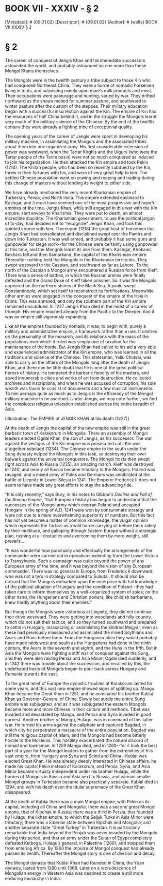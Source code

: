 # BOOK VII - XXXIV - § 2
[Metadata]: # {09.01.02}
[Descriptor]: # {09.01.02}
[Author]: # {wells}
BOOK VII
XXXIV
§ 2
# § 2
The career of conquest of Jengis Khan and his immediate successors astounded
the world, and probably astounded no one more than these Mongol Khans
themselves.

The Mongols were in the twelfth century a tribe subject to those Kin who had
conquered Northeast China. They were a horde of nomadic horsemen living in
tents, and subsisting mainly upon mare’s milk products and meat. Their
occupations were pasturage and hunting, varied by war. They drifted northward
as the snows melted for summer pasture, and southward to winter pasture after
the custom of the steppes. Their military education began with a successful
insurrection against the Kin. The empire of Kin had the resources of half China
behind it, and in the struggle the Mongols learnt very much of the military
science of the Chinese. By the end of the twelfth century they were already a
fighting tribe of exceptional quality.

The opening years of the career of Jengis were spent in developing his military
machine, in assimilating the Mongols and the associated tribes about them into
one organized army. His first considerable extension of power was westward,
when the Tartar Kirghis and the Uigurs (who were the Tartar people of the Tarim
basin) were not so much conquered as induced to join his organization. He then
attacked the Kin empire and took Pekin (1214). The Khitan people, who had been
so recently subdued by the Kin, threw in their fortunes with his, and were of
very great help to him. The settled Chinese population went on sowing and
reaping and trading during this change of masters without lending its weight to
either side.

We have already mentioned the very recent Kharismian empire of Turkestan,
Persia, and North India. This empire extended eastward to Kashgar, and it must
have seemed one of the most progressive and hopeful empires of the time. Jengis
Khan, while still engaged in this war with the Kin empire, sent envoys to
Kharismia. They were put to death, an almost incredible stupidity. The
Kharismian government, to use the political jargon of to-day, had decided not
to “recognize” Jengis Khan, and took this spirited course with him. Thereupon
(1218) the great host of horsemen that Jengis Khan had consolidated and
disciplined swept over the Pamirs and down into Turkestan. It was well armed,
and probably it had some guns and gunpowder for siege work--for the Chinese
were certainly using gunpowder at this time, and the Mongols learnt its use
from them. Kashgar, Khokand, Bokhara fell and then Samarkand, the capital of
the Kharismian empire. Thereafter nothing held the Mongols in the Kharismian
territories. They swept westward to the Caspian, and southward as far as
Lahore. To the north of the Caspian a Mongol army encountered a Russian force
from Kieff. There was a series of battles, in which the Russian armies were
finally defeated and the Grand Duke of Kieff taken prisoner. So it was the
Mongols appeared on the northern shores of the Black Sea. A panic swept
Constantinople, which set itself to reconstruct its fortifications. Meanwhile
other armies were engaged in the conquest of the empire of the Hsia in China.
This was annexed, and only the southern part of the Kin empire remained
unsubdued. In 1227 Jengis Khan died in the midst of a career of triumph. His
empire reached already from the Pacific to the Dnieper. And it was an empire
still vigorously expanding.

Like all the empires founded by nomads, it was, to begin with, purely a
military and administrative empire, a framework rather than a rule. It centred
on the personality of the monarch, and its relations with the mass of the
populations over which it ruled was simply one of taxation for the maintenance
of the horde. But Jengis Khan had called to his aid a very able and experienced
administrator of the Kin empire, who was learned in all the traditions and
science of the Chinese. This statesman, Yeliu Chutsai, was able to carry on the
affairs of the Mongols long after the death of Jengis Khan, and there can be
little doubt that he is one of the great political heroes of history. He
tempered the barbaric ferocity of his masters, and saved innumerable cities and
works of art from destruction. He collected archives and inscriptions, and when
he was accused of corruption, his sole wealth was found to consist of documents
and a few musical instruments. To him perhaps quite as much as to Jengis is the
efficiency of the Mongol military machine to be ascribed. Under Jengis, we may
note further, we find the completest religious toleration established across
the entire breadth of Asia.

[Illustration: The EMPIRE of JENGIS KHAN at his death (1227)]

At the death of Jengis the capital of the new empire was still in the great
barbaric town of Karakorum in Mongolia. There an assembly of Mongol leaders
elected Ogdai Khan, the son of Jengis, as his successor. The war against the
vestiges of the Kin empire was prosecuted until Kin was altogether subdued
(1234). The Chinese empire to the south under the Sung dynasty helped the
Mongols in this task, so destroying their own bulwark against the universal
conquerors. The Mongol hosts then swept right across Asia to Russia (1235), an
amazing march. Kieff was destroyed in 1240, and nearly all Russia became
tributary to the Mongols. Poland was ravaged, and a mixed army of Poles and
Germans was annihilated at the battle of Liegnitz in Lower Silesia in 1241. The
Emperor Frederick II does not seem to have made any great efforts to stay the
advancing tide.

“It is only recently,” says Bury, in his notes to Gibbon’s _Decline and Fall of
the Roman Empire_, “that European history has begun to understand that the
successes of the Mongol army which overran Poland and occupied Hungary in the
spring of A.D. 1241 were won by consummate strategy and were not due to a mere
overwhelming superiority of numbers. But this fact has not yet become a matter
of common knowledge; the vulgar opinion which represents the Tartars as a wild
horde carrying all before them solely by their multitude, and galloping through
Eastern Europe without a strategic plan, rushing at all obstacles and
overcoming them by mere weight, still prevails....

“It was wonderful how punctually and effectually the arrangements of the
commander were carried out in operations extending from the Lower Vistula to
Transylvania. Such a campaign was quite beyond the power of any European army
of the time, and it was beyond the vision of any European commander. There was
no general in Europe, from Frederick II downward, who was not a tyro in
strategy compared to Subutai. It should also be noticed that the Mongols
embarked upon the enterprise with full knowledge of the political situation of
Hungary and the condition of Poland--they had taken care to inform themselves
by a well-organized system of spies; on the other hand, the Hungarians and
Christian powers, like childish barbarians, knew hardly anything about their
enemies.”

But though the Mongols were victorious at Liegnitz, they did not continue their
drive westward. They were getting into woodlands and hilly country, which did
not suit their tactics; and so they turned southward and prepared to settle in
Hungary, massacring or assimilating the kindred Magyar, even as these had
previously massacred and assimilated the mixed Scythians and Avars and Huns
before them. From the Hungarian plain they would probably have made raids west
and south as the Hungarians had done in the ninth century, the Avars in the
seventh and eighth, and the Huns in the fifth. But in Asia the Mongols were
fighting a stiff war of conquest against the Sung, and they were also raiding
Persia and Asia Minor; Ogdai died suddenly, and in 1242 there was trouble about
the succession, and recalled by this, the undefeated hosts of Mongols began to
pour back across Hungary and Rumania towards the east.

To the great relief of Europe the dynastic troubles at Karakorum lasted for
some years, and this vast new empire showed signs of splitting up. Mangu Khan
became the Great Khan in 1251, and he nominated his brother Kublai Khan as
Governor-General of China. Slowly but surely the entire Sung empire was
subjugated, and as it was subjugated the eastern Mongols became more and more
Chinese in their culture and methods. Tibet was invaded and devastated by
Mangu, and Persia and Syria invaded in good earnest. Another brother of Mangu,
Hulagu, was in command of this latter war. He turned his arms against the
caliphate and captured Bagdad, in which city he perpetrated a massacre of the
entire population. Bagdad was still the religious capital of Islam, and the
Mongols had become bitterly hostile to the Moslems. This hostility exacerbated
the natural discord of nomad and townsman. In 1259 Mangu died, and in 1260--for
it took the best part of a year for the Mongol leaders to gather from the
extremities of this vast empire, from Hungary and Syria and Scind and
China--Kublai was elected Great Khan. He was already deeply interested in
Chinese affairs; he made his capital Pekin instead of Karakorum, and Persia,
Syria, and Asia Minor became virtually independent under his brother Hulagu,
while the hordes of Mongols in Russia and Asia next to Russia, and various
smaller Mongol groups in Turkestan became also practically separate. Kublai
died in 1294, and with his death even the titular supremacy of the Great Khan
disappeared.

At the death of Kublai there was a main Mongol empire, with Pekin as its
capital, including all China and Mongolia; there was a second great Mongol
empire, that of Kipchak in Russia; there was a third in Persia, that founded by
Hulagu, the Ilkhan empire, to which the Seljuk Turks in Asia Minor were
tributary; there was a Siberian state between Kipchak and Mongolia; and another
separate state “Great Turkey” in Turkestan. It is particularly remarkable that
India beyond the Punjab was never invaded by the Mongols during this period,
and that an army under the Sultan of Egypt completely defeated Ketboga,
Hulagu’s general, in Palestine (1260), and stopped them from entering Africa.
By 1260 the impulse of Mongol conquest had already passed its zenith.
Thereafter the Mongol story is one of division and decay.

The Mongol dynasty that Kublai Khan had founded in China, the Yuan dynasty,
lasted from 1280 until 1368. Later on a recrudescence of Mongolian energy in
Western Asia was destined to create a still more enduring monarchy in India.

